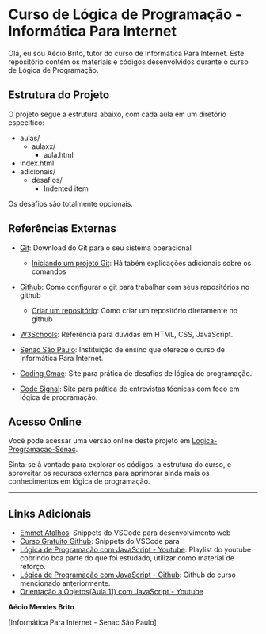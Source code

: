 # Curso de Lógica de Programação - Informática Para Internet

Olá, eu sou Aécio Brito, tutor do curso de Informática Para Internet. Este repositório contém os materiais e códigos desenvolvidos durante o curso de Lógica de Programação.

## Estrutura do Projeto

O projeto segue a estrutura abaixo, com cada aula em um diretório específico:
- aulas/
  - aulaxx/
    - aula.html   
- index.html
- adicionais/
    - desafios/
      - Indented item

Os desafios são totalmente opcionais.

## Referências Externas

- [Git](https://git-scm.com/): Download do Git para o seu sistema operacional
  - [Iniciando um projeto Git](https://www.atlassian.com/git/tutorials/setting-up-a-repository): Há tabém explicações adicionais sobre os comandos
- [Github](https://docs.github.com/pt/get-started/quickstart/set-up-git): Como configurar o git para trabalhar com seus repositórios no github
  - [Criar um repositório](https://docs.github.com/pt/get-started/quickstart/create-a-repo): Como criar um repositório diretamente no github

- [W3Schools](https://www.w3schools.com): Referência para dúvidas em HTML, CSS, JavaScript.

- [Senac São Paulo](https://www.sp.senac.br/): Instituição de ensino que oferece o curso de Informática Para Internet.

- [Coding Gmae](https://www.codingame.com): Site para prática de desafios de lógica de programação.

- [Code Signal](https://app.codesignal.com): Site para prática de entrevistas técnicas com foco em lógica de programação.

## Acesso Online

Você pode acessar uma versão online deste projeto em [Logica-Programacao-Senac](https://aeciobrito.github.io/Logica-Programacao-Senac/).

Sinta-se à vontade para explorar os códigos, a estrutura do curso, e aproveitar os recursos externos para aprimorar ainda mais os conhecimentos em lógica de programação.

---

## Links Adicionais

- [Emmet Atalhos](https://code.visualstudio.com/docs/editor/emmet): Snippets do VSCode para desenvolvimento web
- [Curso Gratuito Github](https://www.udemy.com/course/git-e-github-para-iniciantes): Snippets do VSCode para
- [Lógica de Programação com JavaScript - Youtube](https://www.youtube.com/watch?v=lxb567HEn8k&list=PL1dUY2RYa2RidB3B134ywckDyf-FOwbv7&index=1): Playlist do youtube cobrindo boa parte do que foi estudado, utilizar como material de reforço.
- [Lógica de Programação com JavaScript - Github](https://github.com/tapmorales/curso-logica-programacao-javascript): Github do curso mencionado anteriormente.
- [Orientação a Objetos(Aula 11) com JavaScript - Youtube](https://www.youtube.com/watch?v=_RKKKDlqi2Q&list=PLm-VCNNTu3LnlPhqxx03kvjQd3qF6EBdz)

**Aécio Mendes Brito**

[Informática Para Internet - Senac São Paulo]

